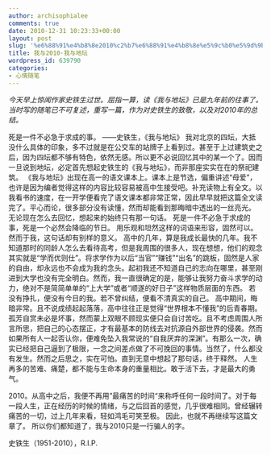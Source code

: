 ```yaml
---
author: archisophialee
comments: true
date: 2010-12-31 10:23:33+00:00
layout: post
slug: '%e6%88%91%e4%b8%8e2010%c2%b7%e6%88%91%e4%b8%8e%e5%9c%b0%e5%9d%9b'
title: 我与2010·我与地坛
wordpress_id: 639790
categories:
- 心情随笔
---
```


_今天早上惊闻作家史铁生过世。屈指一算，读《我与地坛》已是九年前的往事了。当时写的随笔已不可复述，重写一篇，作为对史铁生的致敬，以及对2010年的总结。_

死是一件不必急于求成的事。
——史铁生，《我与地坛》
我对北京的四坛，大抵没什么具体的印象，多不过就是在公交车的站牌子上看到过。甚至于上过建筑史之后，因为四坛都不够有特色，依然无感。所以更不必说回忆其中的某一个了。因而一旦说到地坛，必定首先想起史铁生的《我与地坛》，而非那座实实在在的祭祀建筑。
《我与地坛》出现在高一的语文课本上。课本上是节选，偏重讲述“母爱”，也许是因为编者觉得这样的内容比较容易被高中生接受吧。补充读物上有全文。以我看书的速度，在一开学便看完了语文课本都非常正常，因此早早就把这篇全文读完了。平心而论，很多部分没有读懂，然而却能看到那晦暗中透出的一丝亮光。
无论现在怎么去回忆，想起来的始终只有那一句话。
死是一件不必急于求成的事，死是一个必然会降临的节日。
用乐观和坦然这样的词语来形容，固然可以。然而于我，这句话却有别样的意义。
高中的几年，算是我成长最快的几年。我不知道那时的同龄人怎么去看待高考，但是我周围的很多人，现在想想，他们的观念其实就是“学而优则仕”。将求学作为以后“当官”“赚钱”“出名”的跳板，固然是人家的自由，却永远也不会成为我的念头。起初我还不知道自己的志向在哪里，甚至刚进到大学也没有完全明白。然而，我一直很确定的是，能够让我努力奋斗求学的动力，绝对不是简简单单的“上大学”或者“顺遂的好日子”这样物质层面的东西。
若没有挣扎，便没有今日的我。若不曾纠结，便看不清真实的自己。
高中期间，晦暗非常。且不说成绩起起落落，高中往往正是觉得“世界根本不懂我”的后青春期。孤芳自赏未必是坏事，然而蒙上双眼不顾现实便只会自讨苦吃。且不考虑周围人所言所思，把自己的心态摆正，才有最基本的防线去对抗源自外部世界的侵袭。然而如果所有人一起否认你，便难免坠入我常说的“自我厌弃的深渊”。有那么一次，确实已经把自己逼到了极限，一念之间差点做了不可挽回的事情。当然了，什么都没有发生。然而之后思之，实在可怕。直到无意中想起了那句话，终于释然。
人生再多的苦难、痛楚，都不能与生命本身的重量相比。敢于活下去，才是最大的勇气。

2010。从高中之后，我便不再用”最痛苦的时间“来称呼任何一段时间了。对于每一段人生，正在经历的时候的情绪，与之后回首的感觉，几乎很难相同。曾经辗转痛苦的一切，过上几年来看，轻如鸿毛可笑至极。
因此，也就不再继续写这篇文章了。
所以你们都知道了，我与2010只是一行骗人的字。

史铁生（1951-2010），R.I.P.
